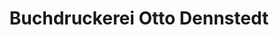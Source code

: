 ---
title: "Buchdruckerei Otto Dennstedt"
url: /dannenberg-elbe/buchdruckerei-otto-dennstedt/
shop: Bücher
---